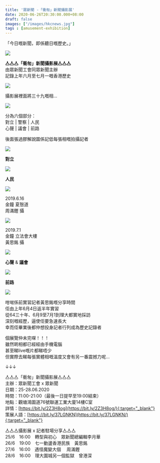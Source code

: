 ```yaml
---
title: '眾新聞 -「衝匆」新聞攝影展'
date: 2020-06-26T20:30:00.000+08:00
draft: false
images: ["/images/hkcnews.jpg"]
tags : [amusement-exhibition]
---
```


「今日嘅新聞，即係聽日嘅歷史。」

![](/images/hkcnews.jpg)

**亼亼亼「衝匆」新聞攝影展亼亼亼**   
由眾新聞工會同眾新聞主辦  
記錄上年六月至七月一嘅香港歷史

![](/images/hkcnews1.jpg)

攝影展裡面將三十九嘅相...

![](/images/hkcnews4.jpg)

分為六個部分：  
對立 | 警察 | 人民  
心聲 | 議會 | 前路  

後面張過膠解說圖係記低每張相嘅拍攝記者

![](/images/hkcnews2.jpg)

**對立**

![](/images/hkcnews3.jpg)

**人民**

![](/images/hkcnews5.jpg)

2019.6.16  
金鐘 夏慤道  
周滿鏗 攝

![](/images/hkcnews6.jpg)

2019.7.1  
金鐘 立法會大樓  
黃思銘 攝

![](/images/hkcnews7.jpg)

**心聲** & **議會**

![](/images/hkcnews8.jpg)

**前路**

![](/images/hkcnews9.jpg)

咁啱係前實習記者黃思銘嘅分享時間  
佢由上年6月4日返半年實習  
從64三十年、6月9至7月1到理大都實地採訪  
深刻嘅經歷，逼使佢要急速長大  
幸而佢畢業後都仲想投身記者行列成為歷史記錄者


個展覽仲未完㗎！！！  
雖然啲相都已經經由手機電腦  
甚至睇live嘅片都睇唔少  
但實際去睇每張實體相嘅溫度又會有另一番震撼力呢...  

↓↓↓

亼亼亼「衝匆」新聞攝影展亼亼亼  
主辦：眾新聞工會 x 眾新聞    
日期：25-28.06.2020  
時間：11:00-21:00（最後一日提早至19:00結束）  
地點：觀塘鴻圖道76號聯運工業大廈14樓C室  
詳情：[https://bit.ly/2Z3H8og](https://bit.ly/2Z3H8og/){:target="_blank"}  
策展人語：[https://bit.ly/37LGNKN](https://bit.ly/37LGNKN/){:target="_blank"}  

亼亼亼攝影展 x 記者駐場分享亼亼亼    
25/6　16:00　轉型與初心　眾新聞總編輯李月華  
26/6　19:00　七一動盪香港民族　黃思銘  
27/6　16:00　遇怪魔變大個 　周滿鏗  
28/6　16:00　理大圍城另一個監獄　曾港深  
